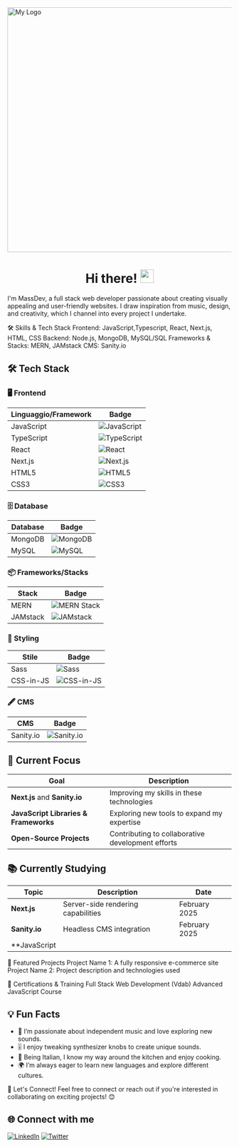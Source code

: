 
<img src="https://delightful-swan-a26d76.netlify.app/logo-grey.webP" alt="My Logo" width="550" />



<h1 align="center">Hi there! <img src="https://media.giphy.com/media/hvRJCLFzcasrR4ia7z/giphy.gif" width="30px"></h1>


I'm MassDev, a full stack web developer passionate about creating visually appealing and user-friendly websites. I draw inspiration from music, design, and creativity, which I channel into every project I undertake.

🛠️ Skills & Tech Stack
Frontend: JavaScript,Typescript, React, Next.js, HTML, CSS
Backend: Node.js, MongoDB, MySQL/SQL
Frameworks & Stacks: MERN, JAMstack
CMS: Sanity.io


## 🛠️ Tech Stack  

### 🖥️ Frontend  
| Linguaggio/Framework | Badge |
|----------------------|-------|
| JavaScript           | ![JavaScript](https://img.shields.io/badge/-JavaScript-F7DF1E?style=flat-square&logo=javascript&logoColor=black) |
| TypeScript           | ![TypeScript](https://img.shields.io/badge/-TypeScript-3178C6?style=flat-square&logo=typescript&logoColor=white) |
| React                | ![React](https://img.shields.io/badge/-React-61DAFB?style=flat-square&logo=react&logoColor=black) |
| Next.js              | ![Next.js](https://img.shields.io/badge/-Next.js-000000?style=flat-square&logo=next.js&logoColor=white) |
| HTML5                | ![HTML5](https://img.shields.io/badge/-HTML5-E34F26?style=flat-square&logo=html5&logoColor=white) |
| CSS3                 | ![CSS3](https://img.shields.io/badge/-CSS3-1572B6?style=flat-square&logo=css3&logoColor=white) |


### 🗄️ Database  
| Database | Badge |
|----------|-------|
| MongoDB  | ![MongoDB](https://img.shields.io/badge/-MongoDB-47A248?style=flat-square&logo=mongodb&logoColor=white) |
| MySQL    | ![MySQL](https://img.shields.io/badge/-MySQL-4479A1?style=flat-square&logo=mysql&logoColor=white) |

### 📦 Frameworks/Stacks  
| Stack    | Badge |
|----------|-------|
| MERN     | ![MERN Stack](https://img.shields.io/badge/-MERN-3B2D4F?style=flat-square&logo=javascript&logoColor=white) |
| JAMstack | ![JAMstack](https://img.shields.io/badge/-JAMstack-F0047F?style=flat-square&logo=jamstack&logoColor=white) |

### 🎨 Styling  
| Stile           | Badge |
|-----------------|-------|
| Sass            | ![Sass](https://img.shields.io/badge/-Sass-CC6699?style=flat-square&logo=sass&logoColor=white) |
| CSS-in-JS       | ![CSS-in-JS](https://img.shields.io/badge/-CSS--in--JS-563D7C?style=flat-square&logo=styled-components&logoColor=white) |

### 🖋️ CMS  
| CMS       | Badge |
|-----------|-------|
| Sanity.io | ![Sanity.io](https://img.shields.io/badge/-Sanity.io-F03E2F?style=flat-square&logo=sanity&logoColor=white) |





## 🌱 Current Focus  

| Goal                                       | Description                                         |
|--------------------------------------------|-----------------------------------------------------|
| **Next.js** and **Sanity.io**              | Improving my skills in these technologies          |
| **JavaScript Libraries & Frameworks**      | Exploring new tools to expand my expertise         |
| **Open-Source Projects**                   | Contributing to collaborative development efforts  |

## 📚 Currently Studying  

| Topic                                     | Description                                 | Date          |
|-------------------------------------------|---------------------------------------------|---------------|
| **Next.js**                               | Server-side rendering capabilities          | February 2025 |
| **Sanity.io**                             | Headless CMS integration                    | February 2025 |
| **JavaScript


🚀 Featured Projects
Project Name 1: A fully responsive e-commerce site
Project Name 2: Project description and technologies used

📜 Certifications & Training
Full Stack Web Development (Vdab)
Advanced JavaScript Course

## 💡 Fun Facts
- 🎵 I’m passionate about independent music and love exploring new sounds.  
- 🎚️ I enjoy tweaking synthesizer knobs to create unique sounds.  
- 🍝 Being Italian, I know my way around the kitchen and enjoy cooking.  
- 🌍 I’m always eager to learn new languages and explore different cultures.


🤝 Let's Connect!
Feel free to connect or reach out if you're interested in collaborating on exciting projects! 😊

## 🌐 Connect with me
[![LinkedIn](https://img.shields.io/badge/-LinkedIn-0077B5?style=for-the-badge&logo=linkedin&logoColor=white)]([https://www.linkedin.com/in/tuo-profilo](https://www.linkedin.com/in/massimiliano-marcello-4195681a7/))  
[![Twitter](https://img.shields.io/badge/-Twitter-1DA1F2?style=for-the-badge&logo=twitter&logoColor=white)](https://twitter.com/tuo-profilo)  


